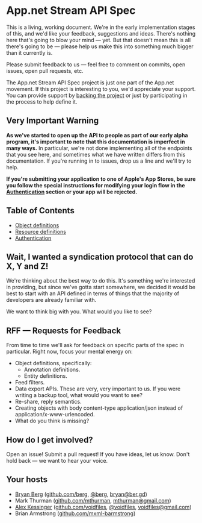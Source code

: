 # App.net Stream API Spec

This is a living, working document. We're in the early implementation stages of this, and we'd like your feedback, suggestions and ideas. There's nothing here that's going to blow your mind — yet. But that doesn't mean this is all there's going to be — please help us make this into something much bigger than it currently is.

Please submit feedback to us — feel free to comment on commits, open issues, open pull requests, etc.

The App.net Stream API Spec project is just one part of the App.net movement. If this project is interesting to you, we'd appreciate your support. You can provide support by [backing the project](https://join.app.net) or just by participating in the process to help define it.

## Very Important Warning

**As we've started to open up the API to people as part of our early alpha program, it's important to note that this documentation is
imperfect in many ways.** In particular, we're not done implementing all of the endpoints that you see here, and sometimes what we
have written differs from this documentation. If you're running in to issues, drop us a line and we'll try to help.

**If you're submitting your application to one of Apple's App Stores, be sure you follow the special instructions for modifying your login flow in the [Authentication](/appdotnet/api-spec/blog/master/auth.md) section or your app will be rejected.**

## Table of Contents

* [Object definitions](/appdotnet/api-spec/blob/master/objects.md)
* [Resource definitions](/appdotnet/api-spec/blob/master/resources/README.md)
* [Authentication](/appdotnet/api-spec/blob/master/auth.md)

## Wait, I wanted a syndication protocol that can do X, Y and Z!

We're thinking about the best way to do this. It's something we're interested in providing, but since we've gotta start somewhere, we decided it would be best to start with an API defined in terms of things that the majority of developers are already familiar with.

We want to think big with you. What would you like to see?

## RFF — Requests for Feedback

From time to time we'll ask for feedback on specific parts of the spec in particular. Right now, focus your mental energy on:

* Object definitions, specifically:
    * Annotation definitions.
    * Entity definitions.
* Feed filters.
* Data export APIs. These are very, very important to us. If you were writing a backup tool, what would you want to see?
* Re-share, reply semantics.
* Creating objects with body content-type application/json instead of application/x-www-urlencoded.
* What do you think is missing?

## How do I get involved?

Open an issue! Submit a pull request! If you have ideas, let us know. Don't hold back — we want to hear your voice.

## Your hosts

* [Bryan Berg](http://ber.gd) ([github.com/berg](http://github.com/berg), [@berg](http://twitter.com/berg), bryan@ber.gd)
* Mark Thurman ([github.com/mthurman](http://github.com/mthurman), mthurman@gmail.com)
* [Alex Kessinger](http://alexkessinger.net) ([github.com/voidfiles](http://github.com/voidfiles), [@voidfiles](http://twitter.com/voidfiles), voidfiles@gmail.com)
* Brian Armstrong ([github.com/mxml-barmstrong](http://github.com/mxml-barmstrong))
